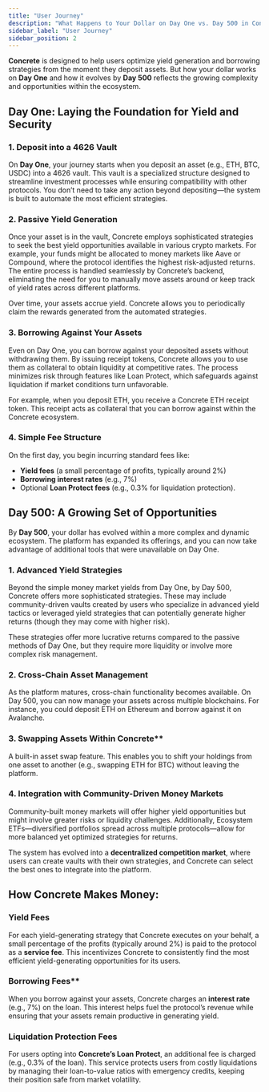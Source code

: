 ```yaml
---
title: "User Journey"
description: "What Happens to Your Dollar on Day One vs. Day 500 in Concrete?"
sidebar_label: "User Journey"
sidebar_position: 2
---
```


**Concrete** is designed to help users optimize yield generation and borrowing strategies from the moment they deposit assets. But how your dollar works on **Day One** and how it evolves by **Day 500** reflects the growing complexity and opportunities within the ecosystem.

## Day One: Laying the Foundation for Yield and Security

### 1. Deposit into a 4626 Vault
On **Day One**, your journey starts when you deposit an asset (e.g., ETH, BTC, USDC) into a 4626 vault. This vault is a specialized structure designed to streamline investment processes while ensuring compatibility with other protocols. You don’t need to take any action beyond depositing—the system is built to automate the most efficient strategies.

### 2. Passive Yield Generation
Once your asset is in the vault, Concrete employs sophisticated strategies to seek the best yield opportunities available in various crypto markets. For example, your funds might be allocated to money markets like Aave or Compound, where the protocol identifies the highest risk-adjusted returns. The entire process is handled seamlessly by Concrete’s backend, eliminating the need for you to manually move assets around or keep track of yield rates across different platforms.

Over time, your assets accrue yield. Concrete allows you to periodically claim the rewards generated from the automated strategies.

### 3. Borrowing Against Your Assets

Even on Day One, you can borrow against your deposited assets without withdrawing them. By issuing receipt tokens, Concrete allows you to use them as collateral to obtain liquidity at competitive rates. The process minimizes risk through features like Loan Protect, which safeguards against liquidation if market conditions turn unfavorable.

For example, when you deposit ETH, you receive a Concrete ETH receipt token. This receipt acts as collateral that you can borrow against within the Concrete ecosystem.

### 4. Simple Fee Structure
On the first day, you begin incurring standard fees like:
- **Yield fees** (a small percentage of profits, typically around 2%)
- **Borrowing interest rates** (e.g., 7%)
- Optional **Loan Protect fees** (e.g., 0.3% for liquidation protection).

## Day 500: A Growing Set of Opportunities

By **Day 500**, your dollar has evolved within a more complex and dynamic ecosystem. The platform has expanded its offerings, and you can now take advantage of additional tools that were unavailable on Day One.

### 1. Advanced Yield Strategies
Beyond the simple money market yields from Day One, by Day 500, Concrete offers more sophisticated strategies. These may include community-driven vaults created by users who specialize in advanced yield tactics or leveraged yield strategies that can potentially generate higher returns (though they may come with higher risk).

These strategies offer more lucrative returns compared to the passive methods of Day One, but they require more liquidity or involve more complex risk management.

### 2. Cross-Chain Asset Management
As the platform matures, cross-chain functionality becomes available. On Day 500, you can now manage your assets across multiple blockchains. For instance, you could deposit ETH on Ethereum and borrow against it on Avalanche.

### 3. Swapping Assets Within Concrete**
A built-in asset swap feature. This enables you to shift your holdings from one asset to another (e.g., swapping ETH for BTC) without leaving the platform.

### 4. Integration with Community-Driven Money Markets
Community-built money markets will offer higher yield opportunities but might involve greater risks or liquidity challenges. Additionally, Ecosystem ETFs—diversified portfolios spread across multiple protocols—allow for more balanced yet optimized strategies for returns.

The system has evolved into a **decentralized competition market**, where users can create vaults with their own strategies, and Concrete can select the best ones to integrate into the platform.

## How Concrete Makes Money:

### Yield Fees
For each yield-generating strategy that Concrete executes on your behalf, a small percentage of the profits (typically around 2%) is paid to the protocol as a **service fee**. This incentivizes Concrete to consistently find the most efficient yield-generating opportunities for its users.

### Borrowing Fees**
When you borrow against your assets, Concrete charges an **interest rate** (e.g., 7%) on the loan. This interest helps fuel the protocol’s revenue while ensuring that your assets remain productive in generating yield.

### Liquidation Protection Fees
For users opting into **Concrete’s Loan Protect**, an additional fee is charged (e.g., 0.3% of the loan). This service protects users from costly liquidations by managing their loan-to-value ratios with emergency credits, keeping their position safe from market volatility.
